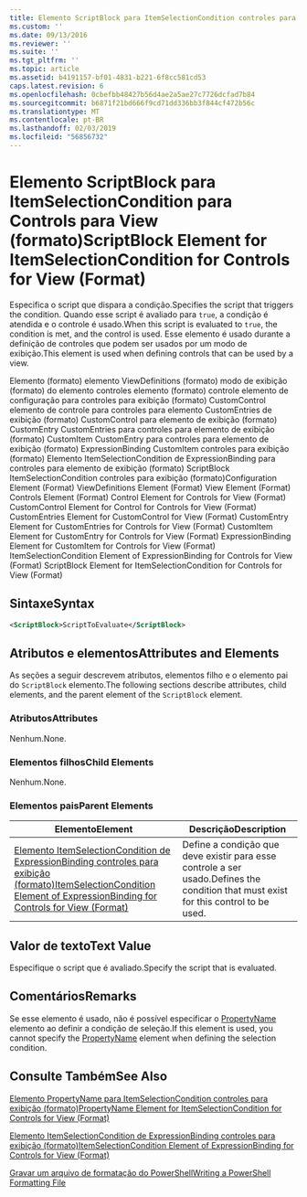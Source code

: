 ```yaml
---
title: Elemento ScriptBlock para ItemSelectionCondition controles para exibição (formato) | Microsoft Docs
ms.custom: ''
ms.date: 09/13/2016
ms.reviewer: ''
ms.suite: ''
ms.tgt_pltfrm: ''
ms.topic: article
ms.assetid: b4191157-bf01-4831-b221-6f8cc581cd53
caps.latest.revision: 6
ms.openlocfilehash: 0cbefbb48427b56d4ae2a5ae27c7726dcfad7b84
ms.sourcegitcommit: b6871f21bd666f9cd71dd336bb3f844cf472b56c
ms.translationtype: MT
ms.contentlocale: pt-BR
ms.lasthandoff: 02/03/2019
ms.locfileid: "56856732"
---
```

# <a name="scriptblock-element-for-itemselectioncondition-for-controls-for-view-format"></a><span data-ttu-id="41ade-102">Elemento ScriptBlock para ItemSelectionCondition para Controls para View (formato)</span><span class="sxs-lookup"><span data-stu-id="41ade-102">ScriptBlock Element for ItemSelectionCondition for Controls for View (Format)</span></span>

<span data-ttu-id="41ade-103">Especifica o script que dispara a condição.</span><span class="sxs-lookup"><span data-stu-id="41ade-103">Specifies the script that triggers the condition.</span></span> <span data-ttu-id="41ade-104">Quando esse script é avaliado para `true`, a condição é atendida e o controle é usado.</span><span class="sxs-lookup"><span data-stu-id="41ade-104">When this script is evaluated to `true`, the condition is met, and the control is used.</span></span> <span data-ttu-id="41ade-105">Esse elemento é usado durante a definição de controles que podem ser usados por um modo de exibição.</span><span class="sxs-lookup"><span data-stu-id="41ade-105">This element is used when defining controls that can be used by a view.</span></span>

<span data-ttu-id="41ade-106">Elemento (formato) elemento ViewDefinitions (formato) modo de exibição (formato) do elemento controles elemento (formato) controle elemento de configuração para controles para exibição (formato) CustomControl elemento de controle para controles para elemento CustomEntries de exibição (formato) CustomControl para elemento de exibição (formato) CustomEntry CustomEntries para controles para elemento de exibição (formato) CustomItem CustomEntry para controles para elemento de exibição (formato) ExpressionBinding CustomItem controles para exibição (formato) Elemento ItemSelectionCondition de ExpressionBinding para controles para elemento de exibição (formato) ScriptBlock ItemSelectionCondition controles para exibição (formato)</span><span class="sxs-lookup"><span data-stu-id="41ade-106">Configuration Element (Format) ViewDefinitions Element (Format) View Element (Format) Controls Element (Format) Control Element for Controls for View (Format) CustomControl Element for Control for Controls for View (Format) CustomEntries Element for CustomControl for View (Format) CustomEntry Element for CustomEntries for Controls for View (Format) CustomItem Element for CustomEntry for Controls for View (Format) ExpressionBinding Element for CustomItem for Controls for View (Format) ItemSelectionCondition Element of ExpressionBinding for Controls for View (Format) ScriptBlock Element for ItemSelectionCondition for Controls for View (Format)</span></span>

## <a name="syntax"></a><span data-ttu-id="41ade-107">Sintaxe</span><span class="sxs-lookup"><span data-stu-id="41ade-107">Syntax</span></span>

```xml
<ScriptBlock>ScriptToEvaluate</ScriptBlock>
```

## <a name="attributes-and-elements"></a><span data-ttu-id="41ade-108">Atributos e elementos</span><span class="sxs-lookup"><span data-stu-id="41ade-108">Attributes and Elements</span></span>

<span data-ttu-id="41ade-109">As seções a seguir descrevem atributos, elementos filho e o elemento pai do `ScriptBlock` elemento.</span><span class="sxs-lookup"><span data-stu-id="41ade-109">The following sections describe attributes, child elements, and the parent element of the `ScriptBlock` element.</span></span>

### <a name="attributes"></a><span data-ttu-id="41ade-110">Atributos</span><span class="sxs-lookup"><span data-stu-id="41ade-110">Attributes</span></span>

<span data-ttu-id="41ade-111">Nenhum.</span><span class="sxs-lookup"><span data-stu-id="41ade-111">None.</span></span>

### <a name="child-elements"></a><span data-ttu-id="41ade-112">Elementos filhos</span><span class="sxs-lookup"><span data-stu-id="41ade-112">Child Elements</span></span>

<span data-ttu-id="41ade-113">Nenhum.</span><span class="sxs-lookup"><span data-stu-id="41ade-113">None.</span></span>

### <a name="parent-elements"></a><span data-ttu-id="41ade-114">Elementos pais</span><span class="sxs-lookup"><span data-stu-id="41ade-114">Parent Elements</span></span>

|<span data-ttu-id="41ade-115">Elemento</span><span class="sxs-lookup"><span data-stu-id="41ade-115">Element</span></span>|<span data-ttu-id="41ade-116">Descrição</span><span class="sxs-lookup"><span data-stu-id="41ade-116">Description</span></span>|
|-------------|-----------------|
|[<span data-ttu-id="41ade-117">Elemento ItemSelectionCondition de ExpressionBinding controles para exibição (formato)</span><span class="sxs-lookup"><span data-stu-id="41ade-117">ItemSelectionCondition Element of ExpressionBinding for Controls for View (Format)</span></span>](./itemselectioncondition-element-for-expressionbinding-for-controls-for-view-format.md)|<span data-ttu-id="41ade-118">Define a condição que deve existir para esse controle a ser usado.</span><span class="sxs-lookup"><span data-stu-id="41ade-118">Defines the condition that must exist for this control to be used.</span></span>|

## <a name="text-value"></a><span data-ttu-id="41ade-119">Valor de texto</span><span class="sxs-lookup"><span data-stu-id="41ade-119">Text Value</span></span>

<span data-ttu-id="41ade-120">Especifique o script que é avaliado.</span><span class="sxs-lookup"><span data-stu-id="41ade-120">Specify the script that is evaluated.</span></span>

## <a name="remarks"></a><span data-ttu-id="41ade-121">Comentários</span><span class="sxs-lookup"><span data-stu-id="41ade-121">Remarks</span></span>

<span data-ttu-id="41ade-122">Se esse elemento é usado, não é possível especificar o [PropertyName](./propertyname-element-for-itemselectioncondition-for-controls-for-view-format.md) elemento ao definir a condição de seleção.</span><span class="sxs-lookup"><span data-stu-id="41ade-122">If this element is used, you cannot specify the [PropertyName](./propertyname-element-for-itemselectioncondition-for-controls-for-view-format.md) element when defining the selection condition.</span></span>

## <a name="see-also"></a><span data-ttu-id="41ade-123">Consulte Também</span><span class="sxs-lookup"><span data-stu-id="41ade-123">See Also</span></span>

[<span data-ttu-id="41ade-124">Elemento PropertyName para ItemSelectionCondition controles para exibição (formato)</span><span class="sxs-lookup"><span data-stu-id="41ade-124">PropertyName Element for ItemSelectionCondition for Controls for View (Format)</span></span>](./propertyname-element-for-itemselectioncondition-for-controls-for-view-format.md)

[<span data-ttu-id="41ade-125">Elemento ItemSelectionCondition de ExpressionBinding controles para exibição (formato)</span><span class="sxs-lookup"><span data-stu-id="41ade-125">ItemSelectionCondition Element of ExpressionBinding for Controls for View (Format)</span></span>](./itemselectioncondition-element-for-expressionbinding-for-controls-for-view-format.md)

[<span data-ttu-id="41ade-126">Gravar um arquivo de formatação do PowerShell</span><span class="sxs-lookup"><span data-stu-id="41ade-126">Writing a PowerShell Formatting File</span></span>](./writing-a-powershell-formatting-file.md)
